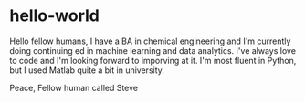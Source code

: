 # hello-world
Hello fellow humans,
I have a BA in chemical engineering and I'm currently doing continuing ed in machine learning and data analytics.  I've always love to code and I'm looking forward to imporving at it.  I'm most fluent in Python, but I used Matlab quite a bit in university. 

Peace,
Fellow human called Steve
